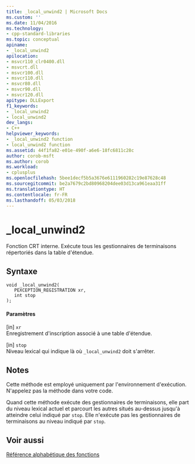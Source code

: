 ```yaml
---
title: _local_unwind2 | Microsoft Docs
ms.custom: ''
ms.date: 11/04/2016
ms.technology:
- cpp-standard-libraries
ms.topic: conceptual
apiname:
- _local_unwind2
apilocation:
- msvcr110_clr0400.dll
- msvcrt.dll
- msvcr100.dll
- msvcr110.dll
- msvcr80.dll
- msvcr90.dll
- msvcr120.dll
apitype: DLLExport
f1_keywords:
- _local_unwind2
- local_unwind2
dev_langs:
- C++
helpviewer_keywords:
- _local_unwind2 function
- local_unwind2 function
ms.assetid: 44f1fa82-e01e-490f-a6e6-18fc6811c28c
author: corob-msft
ms.author: corob
ms.workload:
- cplusplus
ms.openlocfilehash: 5bee1decf5b5a3676e6111960282c19e87628c48
ms.sourcegitcommit: be2a7679c2bd80968204dee03d13ca961eaa31ff
ms.translationtype: HT
ms.contentlocale: fr-FR
ms.lasthandoff: 05/03/2018
---
```

# <a name="localunwind2"></a>_local_unwind2
Fonction CRT interne. Exécute tous les gestionnaires de terminaisons répertoriés dans la table d'étendue.  
  
## <a name="syntax"></a>Syntaxe  
  
```  
void _local_unwind2(  
   PEXCEPTION_REGISTRATION xr,  
   int stop  
);  
```  
  
#### <a name="parameters"></a>Paramètres  
 [in] `xr`  
 Enregistrement d'inscription associé à une table d'étendue.  
  
 [in] `stop`  
 Niveau lexical qui indique là où `_local_unwind2` doit s'arrêter.  
  
## <a name="remarks"></a>Notes  
 Cette méthode est employé uniquement par l'environnement d'exécution. N'appelez pas la méthode dans votre code.  
  
 Quand cette méthode exécute des gestionnaires de terminaisons, elle part du niveau lexical actuel et parcourt les autres situés au-dessus jusqu'à atteindre celui indiqué par `stop`. Elle n'exécute pas les gestionnaires de terminaisons au niveau indiqué par `stop`.  
  
## <a name="see-also"></a>Voir aussi  
 [Référence alphabétique des fonctions](../c-runtime-library/reference/crt-alphabetical-function-reference.md)